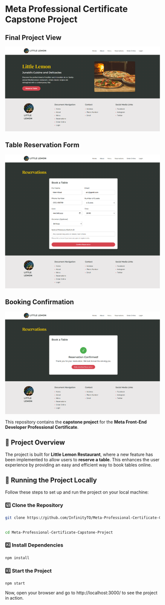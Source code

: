 # Meta Professional Certificate Capstone Project  

## Final Project View
![Final Project View](./Final-Project-View.png)

## Table Reservation Form
![Table Reservation Form](./table-reservation-form.png)

## Booking Confirmation
![Booking Confirmation](./booking-confirmation.png)

This repository contains the **capstone project** for the **Meta Front-End Developer Professional Certificate**.  

## 📌 Project Overview  

The project is built for **Little Lemon Restaurant**, where a new feature has been implemented to allow users to **reserve a table**. This enhances the user experience by providing an easy and efficient way to book tables online.  

## 🚀 Running the Project Locally  

Follow these steps to set up and run the project on your local machine:  

### 1️⃣ Clone the Repository  
```sh
git clone https://github.com/InfinityTO/Meta-Professional-Certificate-Capstone-Project.git
```
```sh

cd Meta-Professional-Certificate-Capstone-Project
```

### 2️⃣ Install Dependencies
```sh
npm install
```
### 3️⃣ Start the Project
```sh
npm start
```

Now, open your browser and go to http://localhost:3000/ to see the project in action.
